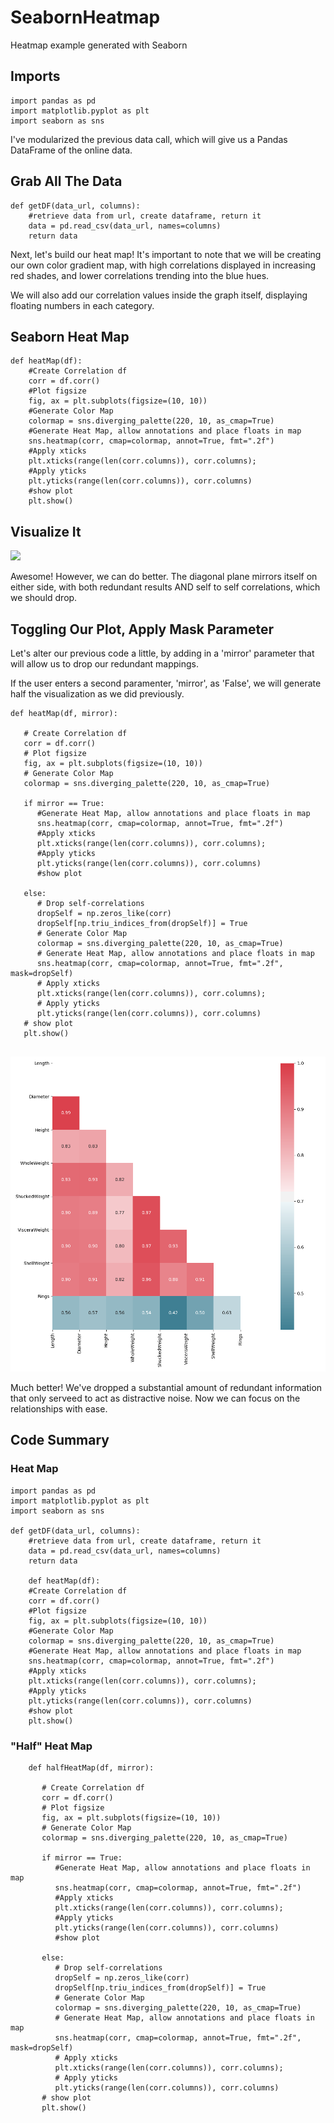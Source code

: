 # SeabornHeatmap
Heatmap example generated with Seaborn

## Imports
```Python3
import pandas as pd
import matplotlib.pyplot as plt
import seaborn as sns
```

I've modularized the previous data call, which will give us a Pandas DataFrame of the online data.

## Grab All The Data

```Python3
def getDF(data_url, columns):
    #retrieve data from url, create dataframe, return it
    data = pd.read_csv(data_url, names=columns)
    return data
```

Next, let's build our heat map! It's important to note that we will be creating our own color gradient map, with high correlations displayed in increasing red shades, and lower correlations trending into the blue hues.

We will also add our correlation values inside the graph itself, displaying floating numbers in each category.

## Seaborn Heat Map

```Python3
def heatMap(df):
    #Create Correlation df
    corr = df.corr()
    #Plot figsize
    fig, ax = plt.subplots(figsize=(10, 10))
    #Generate Color Map
    colormap = sns.diverging_palette(220, 10, as_cmap=True)
    #Generate Heat Map, allow annotations and place floats in map
    sns.heatmap(corr, cmap=colormap, annot=True, fmt=".2f")
    #Apply xticks
    plt.xticks(range(len(corr.columns)), corr.columns);
    #Apply yticks
    plt.yticks(range(len(corr.columns)), corr.columns)
    #show plot
    plt.show()
```

## Visualize It
<img src="/Images/Abalone/heatmap.png" class="inline"/><br>

Awesome! However, we can do better. The diagonal plane mirrors itself on either side, with both redundant results AND self to self correlations, which we should drop.

## Toggling Our Plot, Apply Mask Parameter

Let's alter our previous code a little, by adding in a 'mirror' parameter that will allow us to drop our redundant mappings.

If the user enters a second paramenter, 'mirror', as 'False', we will generate half the visualization as we did previously. 

```Python3
def heatMap(df, mirror):

   # Create Correlation df
   corr = df.corr()
   # Plot figsize
   fig, ax = plt.subplots(figsize=(10, 10))
   # Generate Color Map
   colormap = sns.diverging_palette(220, 10, as_cmap=True)
   
   if mirror == True:
      #Generate Heat Map, allow annotations and place floats in map
      sns.heatmap(corr, cmap=colormap, annot=True, fmt=".2f")
      #Apply xticks
      plt.xticks(range(len(corr.columns)), corr.columns);
      #Apply yticks
      plt.yticks(range(len(corr.columns)), corr.columns)
      #show plot

   else:
      # Drop self-correlations
      dropSelf = np.zeros_like(corr)
      dropSelf[np.triu_indices_from(dropSelf)] = True
      # Generate Color Map
      colormap = sns.diverging_palette(220, 10, as_cmap=True)
      # Generate Heat Map, allow annotations and place floats in map
      sns.heatmap(corr, cmap=colormap, annot=True, fmt=".2f", mask=dropSelf)
      # Apply xticks
      plt.xticks(range(len(corr.columns)), corr.columns);
      # Apply yticks
      plt.yticks(range(len(corr.columns)), corr.columns)
   # show plot
   plt.show()
   
```
<img src="https://github.com/ajh1143/ajh1143.github.io/blob/master/Images/Abalone/halfheat.png" class="inline"/><br>

Much better! We've dropped a substantial amount of redundant information that only serveed to act as distractive noise. Now we can focus on the relationships with ease. 

## Code Summary

### Heat Map
```Python3
import pandas as pd
import matplotlib.pyplot as plt
import seaborn as sns

def getDF(data_url, columns):
    #retrieve data from url, create dataframe, return it
    data = pd.read_csv(data_url, names=columns)
    return data
    
    def heatMap(df):
    #Create Correlation df
    corr = df.corr()
    #Plot figsize
    fig, ax = plt.subplots(figsize=(10, 10))
    #Generate Color Map
    colormap = sns.diverging_palette(220, 10, as_cmap=True)
    #Generate Heat Map, allow annotations and place floats in map
    sns.heatmap(corr, cmap=colormap, annot=True, fmt=".2f")
    #Apply xticks
    plt.xticks(range(len(corr.columns)), corr.columns);
    #Apply yticks
    plt.yticks(range(len(corr.columns)), corr.columns)
    #show plot
    plt.show()
```

### "Half" Heat Map

```Python3
    def halfHeatMap(df, mirror):

       # Create Correlation df
       corr = df.corr()
       # Plot figsize
       fig, ax = plt.subplots(figsize=(10, 10))
       # Generate Color Map
       colormap = sns.diverging_palette(220, 10, as_cmap=True)

       if mirror == True:
          #Generate Heat Map, allow annotations and place floats in map
          sns.heatmap(corr, cmap=colormap, annot=True, fmt=".2f")
          #Apply xticks
          plt.xticks(range(len(corr.columns)), corr.columns);
          #Apply yticks
          plt.yticks(range(len(corr.columns)), corr.columns)
          #show plot

       else:
          # Drop self-correlations
          dropSelf = np.zeros_like(corr)
          dropSelf[np.triu_indices_from(dropSelf)] = True
          # Generate Color Map
          colormap = sns.diverging_palette(220, 10, as_cmap=True)
          # Generate Heat Map, allow annotations and place floats in map
          sns.heatmap(corr, cmap=colormap, annot=True, fmt=".2f", mask=dropSelf)
          # Apply xticks
          plt.xticks(range(len(corr.columns)), corr.columns);
          # Apply yticks
          plt.yticks(range(len(corr.columns)), corr.columns)
       # show plot
       plt.show()
   ```
